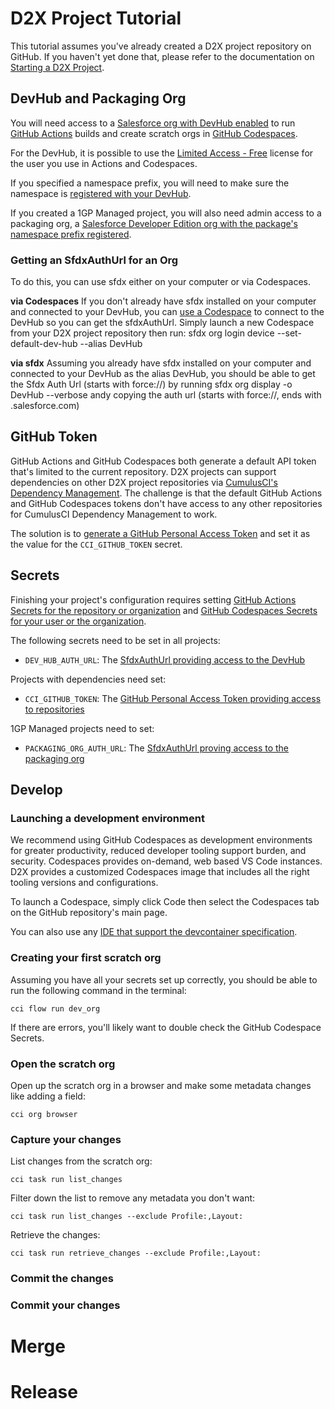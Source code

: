 # D2X Project Tutorial

This tutorial assumes you've already created a D2X project repository on GitHub. If you haven't yet done that, please refer to the documentation on [Starting a D2X Project](index.md#starting-a-d2x-project).

## DevHub and Packaging Org

You will need access to a [Salesforce org with DevHub enabled](https://developer.salesforce.com/docs/atlas.en-us.sfdx_dev.meta/sfdx_dev/sfdx_setup_enable_devhub.htm) to run [GitHub Actions](https://docs.github.com/en/actions) builds and create scratch orgs in [GitHub Codespaces](https://docs.github.com/en/codespaces/overview).

For the DevHub, it is possible to use the [Limited Access - Free](https://developer.salesforce.com/docs/atlas.en-us.sfdx_dev.meta/sfdx_dev/dev_hub_license.htm?q=limited%20access) license for the user you use in Actions and Codespaces.

If you specified a namespace prefix, you will need to make sure the namespace is [registered with your DevHub](https://developer.salesforce.com/docs/atlas.en-us.sfdx_dev.meta/sfdx_dev/sfdx_dev_unlocked_pkg_create_namespace.htm?q=namespace).

If you created a 1GP Managed project, you will also need admin access to a packaging org, a [Salesforce Developer Edition org with the package's namespace prefix registered](https://developer.salesforce.com/docs/atlas.en-us.pkg1_dev.meta/pkg1_dev/register_namespace_prefix.htm).

### Getting an SfdxAuthUrl for an Org

To do this, you can use sfdx either on your computer or via Codespaces.

**via Codespaces** If you don't already have sfdx installed on your computer and connected to your DevHub, you can [use a Codespace](#launching-a-development-environment) to connect to the DevHub so you can get the sfdxAuthUrl. Simply launch a new Codespace from your D2X project repository then run: sfdx org login device --set-default-dev-hub --alias DevHub

**via sfdx** Assuming you already have sfdx installed on your computer and connected to your DevHub as the alias DevHub, you should be able to get the Sfdx Auth Url (starts with force://) by running sfdx org display -o DevHub --verbose andy copying the auth url (starts with force://, ends with .salesforce.com)

## GitHub Token

GitHub Actions and GitHub Codespaces both generate a default API token that's limited to the current repository. D2X projects can support dependencies on other D2X project repositories via [CumulusCI's Dependency Management](https://cumulusci.readthedocs.io/en/stable/dev.html#manage-dependencies). The challenge is that the default GitHub Actions and GitHub Codespaces tokens don't have access to any other repositories for CumulusCI Dependency Management to work.

The solution is to [generate a GitHub Personal Access Token](https://docs.github.com/en/authentication/keeping-your-account-and-data-secure/managing-your-personal-access-tokens) and set it as the value for the `CCI_GITHUB_TOKEN` secret.

## Secrets

Finishing your project's configuration requires setting [GitHub Actions Secrets for the repository or organization]() and [GitHub Codespaces Secrets for your user or the organization](https://docs.github.com/en/codespaces/managing-codespaces-for-your-organization/managing-secrets-for-your-repository-and-organization-for-github-codespaces#recommended-secrets-for-a-repository).

The following secrets need to be set in all projects:

* `DEV_HUB_AUTH_URL`: The [SfdxAuthUrl providing access to the DevHub](#devhub-and-packaging-org)

Projects with dependencies need set:

* `CCI_GITHUB_TOKEN`: The [GitHub Personal Access Token providing access to repositories](#github-token)

1GP Managed projects need to set:

* `PACKAGING_ORG_AUTH_URL`: The [SfdxAuthUrl proving access to the packaging org](#devhub-and-packaging-org)



## Develop

### Launching a development environment

We recommend using GitHub Codespaces as development environments for greater productivity, reduced developer tooling support burden, and security. Codespaces provides on-demand, web based VS Code instances. D2X provides a customized Codespaces image that includes all the right tooling versions and configurations.

To launch a Codespace, simply click Code then select the Codespaces tab on the GitHub repository's main page.

You can also use any [IDE that support the devcontainer specification](https://containers.dev/supporting).

### Creating your first scratch org

Assuming you have all your secrets set up correctly, you should be able to run the following command in the terminal:

```
cci flow run dev_org
```

If there are errors, you'll likely want to double check the GitHub Codespace Secrets.

### Open the scratch org

Open up the scratch org in a browser and make some metadata changes like adding a field:

```
cci org browser
```

### Capture your changes

List changes from the scratch org:
```
cci task run list_changes
```

Filter down the list to remove any metadata you don't want:
```
cci task run list_changes --exclude Profile:,Layout:
```

Retrieve the changes:
```
cci task run retrieve_changes --exclude Profile:,Layout:
```

### Commit the changes


### Commit your changes

# Merge

# Release